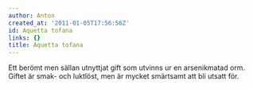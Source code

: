 ```yaml
---
author: Anton
created_at: '2011-01-05T17:56:56Z'
id: Aquetta tofana
links: {}
title: Aquetta tofana
---
```


Ett berömt men sällan utnyttjat gift som utvinns ur en arsenikmatad orm. Giftet är smak- och
luktlöst, men är mycket smärtsamt att bli utsatt för.
